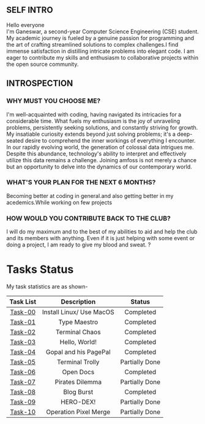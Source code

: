 ## SELF INTRO
Hello everyone<br>
I'm Ganeswar, a second-year Computer Science Engineering (CSE) student. My academic journey is fueled by a genuine passion for programming and the art of crafting streamlined solutions to complex challenges.I find immense satisfaction in distilling intricate problems into elegant code.
I am eager to contribute my skills and enthusiasm to collaborative projects within the open source community.
## INTROSPECTION
### WHY MUST YOU CHOOSE ME?
I'm well-acquainted with coding, having navigated its intricacies for a considerable time. What fuels my enthusiasm is the joy of unraveling problems, persistently seeking solutions, and constantly striving for growth. My insatiable curiosity extends beyond just solving problems; it's a deep-seated desire to comprehend the inner workings of everything I encounter.
In our rapidly evolving world, the generation of colossal data intrigues me. Despite this abundance, technology's ability to interpret and effectively utilize this data remains a challenge. Joining amfoss is not merely a chance but an opportunity to delve into the dynamics of our contemporary world.
### WHAT'S YOUR PLAN FOR THE NEXT 6 MONTHS?
Becoming better at coding in general.and also getting better in my acedemics.While working on few projects
### HOW WOULD YOU CONTRIBUTE BACK TO THE CLUB?
I will do my maximum and to the best of my abilities to aid and help the club and its members with anything. Even if it is just helping with some event or doing a project, I am ready to give my blood and sweat.
?
# Tasks Status

My task statistics are as shown-

| Task List | Description | Status |
| :-:       | :-:         | :-:    |
| [Task-00](https://github.com/ganidande905/amfoss-tasks/tree/main/task-00)   | Install Linux/ Use MacOS | Completed |
| [Task-01](https://github.com/ganidande905/amfoss-tasks/tree/main/task-01)   | Type Maestro | Completed |
| [Task-02](https://github.com/ganidande905/amfoss-tasks/tree/main/task-02)    | Terminal Chaos | Completed |
| [Task-03](https://github.com/ganidande905/amfoss-tasks/tree/main/task-03)   | Hello, World! | Completed |
| [Task-04](https://github.com/ganidande905/amfoss-tasks/tree/main/task-04)     | Gopal and his PagePal| Completed |
| [Task-05](https://github.com/ganidande905/amfoss-tasks/tree/main/task-05)   | Terminal Trolly| Partially Done|
| [Task-06](https://github.com/ganidande905/amfoss-tasks/tree/main/task-06)    | Open Docs| Completed |
| [Task-07](https://github.com/ganidande905/amfoss-tasks/tree/main/task-07)    | Pirates Dilemma| Partially Done |
| [Task-08](https://github.com/ganidande905/amfoss-tasks/tree/main/task-08)   | Blog Burst| Completed |
| [Task-09](https://github.com/ganidande905/amfoss-tasks/tree/main/task-09)   | HERO-DEX!| Partially Done |
| [Task-10](https://github.com/ganidande905/amfoss-tasks/tree/main/task-10)   | Operation Pixel Merge | Partially Done |
